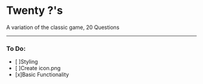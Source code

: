 # Twenty ?'s
A variation of the classic game, 20 Questions
____
### To Do:
- [ ]Styling
- [ ]Create icon.png
- [x]Basic Functionality
